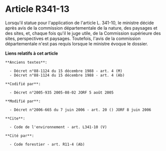 # Article R341-13

Lorsqu'il statue pour l'application de l'article L. 341-10, le ministre décide après avis de la commission départementale de
la nature, des paysages et des sites, et, chaque fois qu'il le juge utile, de la Commission supérieure des sites,
perspectives et paysages. Toutefois, l'avis de la commission départementale n'est pas requis lorsque le ministre évoque le
dossier.

**Liens relatifs à cet article**

	**Anciens textes**:

	  - Décret n°88-1124 du 15 décembre 1988 - art. 4 (M)
	  - Décret n°88-1124 du 15 décembre 1988 - art. 4 (Ab)

	**Codifié par**:

	  - Décret n°2005-935 2005-08-02 JORF 5 août 2005

	**Modifié par**:

	  - Décret n°2006-665 du 7 juin 2006 - art. 20 () JORF 8 juin 2006

	**Cite**:

	  - Code de l'environnement - art. L341-10 (V)

	**Cité par**:

	  - Code forestier - art. R11-4 (Ab)
